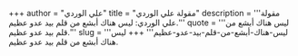 +++
author = "علي الوردي"
title = "مقولة علي الوردي"
description = '''مقولة علي الوردي: ليس هناك أبشع من قلم بيد عدو عظيم.'''
quote = '''ليس هناك أبشع من قلم بيد عدو عظيم.'''
slug = '''ليس-هناك-أبشع-من-قلم-بيد-عدو-عظيم'''
+++
ليس هناك أبشع من قلم بيد عدو عظيم.
